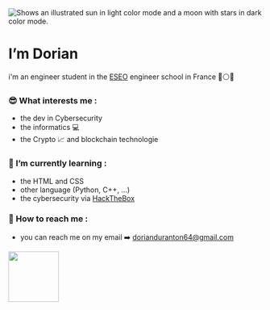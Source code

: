 <picture>
  <source media="(prefers-color-scheme: dark)" srcset="https://media4.giphy.com/media/4Z4FRLEzoSwivZP1SI/giphy.gif?cid=ecf05e47c09td67vy6nnrscpsshzl3l30qhgyqa535fwon6r&rid=giphy.gif&ct=s">
  <img alt="Shows an illustrated sun in light color mode and a moon with stars in dark color mode." src="https://user-images.githubusercontent.com/25423296/163456779-a8556205-d0a5-45e2-ac17-42d089e3c3f8.png">
</picture>

 
# I’m Dorian 
i'm an engineer student in the [ESEO](http://eseo.fr) engineer school in France :large_blue_circle::white_circle::red_circle:

### :sunglasses: What interests me :
- the dev in Cybersecurity 
- the informatics :computer:
- the Crypto :chart_with_upwards_trend: and blockchain technologie
### 🌱 I’m currently learning :
- the HTML and CSS
- other language (Python, C++, ...)
- the cybersecurity via [HackTheBox](http://hackthebox.com)
### :e-mail: How to reach me :
- you can reach me on my email :arrow_right: dorianduranton64@gmail.com

<img src="https://media3.giphy.com/media/xUOxeRP7tdqPm1M4CI/200w.webp?cid=ecf05e47q7maiff03kjybo93imm450g70dirgrl150gw2jaq&rid=200w.webp&ct=s" width="100">


<!---
dd6478/dd6478 is a ✨ special ✨ repository because its `README.md` (this file) appears on your GitHub profile.
You can click the Preview link to take a look at your changes.
--->

